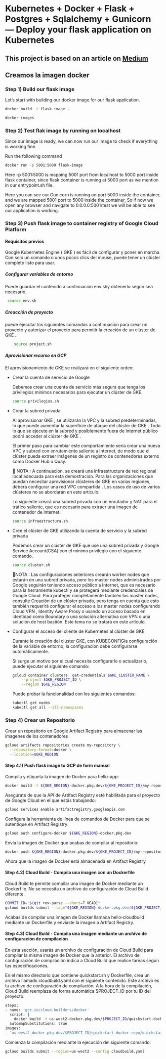# Kubernetes + Docker + Flask + Postgres + Sqlalchemy + Gunicorn — Deploy your flask application on Kubernetes

## This project is based on an article on <a href="https://medium.com/@mudasiryounas/kubernetes-docker-flask-postgres-sqlalchemy-gunicorn-deploy-your-flask-application-on-57431c8cbd9f" target="_blank" />Medium</a>

## Creamos la imagen docker

### Step 1) Build our flask image

Let’s start with building our docker image for our flask application.

```bash
docker build -t flask-image .
```

```bash
docker images
```

### Step 2) Test flak image by running on localhost

Since our image is ready, we can now run our image to check if everything is working fine.

Run the following command

```bash
docker run -p 5001:5000 flask-image
```

Here -p 5001:5000 is mapping 5001 port from localhost to 5000 port inside flask container, since flask container is running at 5000 port as we mention in our entrypoint.sh file.

Here you can see our Gunicorn is running on port 5000 inside the container, and we are mapped 5001 port to 5000 inside the container, So if now we open any browser and navigate to 0.0.0.0:5001/test we will be able to see our application is working.

### Step 3) Push flask image to container registry of Google Cloud Platform

#### Requisitos previos

 Google Kubernetes Engine ( GKE ) es fácil de configurar y poner en marcha. Con solo un comando o unos pocos clics del mouse, puede tener un clúster completo listo para usar.

##### Configurar variables de entorno

 Puede guardar el contenido a continuación env.shy obtenerlo según sea necesario.

```bash
 source env.sh
```

##### Creacción de proyecto

 puede ejecutar los siguientes comandos a continuación para crear un proyecto y autorizar el proyecto para permitir la creación de un clúster de GKE .

```bash
    source project.sh
```

##### Aprovisionar recurso en GCP

 El aprovisionamiento de GKE se realizará en el siguiente orden:

- Crear la cuenta de servicio de Google

    Debemos crear una cuenta de servicio más segura que tenga los privilegios mínimos necesarios para ejecutar un clúster de GKE.

    ```bash
    source privilegios.sh
    ```

- Crear la subred privada

    Al aprovisionar GKE , se utilizarán la VPC y la subred predeterminadas, lo que puede aumentar la superficie de ataque del clúster de GKE . Todo lo que se ejecute en la subred y posiblemente fuera de Internet público podrá acceder al clúster de GKE .

    El primer paso para cambiar este comportamiento sería crear una nueva VPC y subred con enrutamiento saliente a Internet, de modo que el clúster pueda extraer imágenes de un registro de contenedores externo como Docker Hub o Quay.

    📓 NOTA : A continuación, se creará una infraestructura de red regional local adecuada para esta demostración. Para las organizaciones que puedan necesitar aprovisionar clústeres de GKE en varias regiones, deberá configurar una red VPC compartida . Los casos de uso de varios clústeres no se abordarán en este artículo.

    Lo siguiente creará una subred privada con un enrutador y NAT para el tráfico saliente, que es necesario para extraer una imagen de contenedor de Internet.

    ```bash
    source infraestructura.sh
    ```

- Cree el clúster de GKE utilizando la cuenta de servicio y la subred privada

    Podemos crear un clúster de GKE que use una subred privada y Google Service Account(GSA) con el mínimo privilegio con el siguiente comando.

    ```bash
    source cluster.sh
    ```

    📓NOTA : Las configuraciones anteriores crearán worker nodes que estarán en una subred privada, pero los master nodes administrados por Google seguirán teniendo acceso público a Internet, que es necesario para la herramiente kubectl y se protegerá mediante credenciales de Google Cloud. Para proteger completamente también los master nodes, consulte Creación de un clúster privado, pero tenga en cuenta que esto también requerirá configurar el acceso a los master nodes configurando Cloud VPN , Identity Aware Proxy o usando un acceso basado en identidad como Boundary o una solución alternativa con VPN o una solución de host bastión. Este tema no se tratará en este artículo.

- Configurar el acceso del cliente de Kubernetes al clúster de GKE

    Durante la creación del clúster GKE, con KUBECONFIGla configuración de la variable de entorno, la configuración debe configurarse automáticamente.

    Si surge un motivo por el cual necesita configurarlo o actualizarlo, puede ejecutar el siguiente comando:

    ```bash
    gcloud container clusters  get-credentials $GKE_CLUSTER_NAME \
        --project $GKE_PROJECT_ID \
        --region $GKE_REGION
    ```

    Puede probar la funcionalidad con los siguientes comandos:

    ```bash
    kubectl get nodes
    kubectl get all --all-namespaces
    ```

### Step 4) Crear un Repositorio

Crear un repositorio en Google Artifact Registry para almacenar las imagenes de los contenedores

```bash
gcloud artifacts repositories create my-repository \
  --repository-format=docker \
  --location=$GKE_REGION
```

#### Step 4.1) Push flask image to GCP de form manual

Compila y etiqueta la imagen de Docker para hello-app:

```bash
docker build -t ${GKE_REGION}-docker.pkg.dev/${GKE_PROJECT_ID}/my-repository/hello-app:v1 .
```

Asegúrate de que la API de Artifact Registry esté habilitada para el proyecto de Google Cloud en el que estás trabajando:

```bash
gcloud services enable artifactregistry.googleapis.com
```

Configura la herramienta de línea de comandos de Docker para que se autentique en Artifact Registry:

```bash
gcloud auth configure-docker ${GKE_REGION}-docker.pkg.dev
```

Envía la imagen de Docker que acabas de compilar al repositorio:

```bash
docker push ${GKE_REGION}-docker.pkg.dev/${GKE_PROJECT_ID}/my-repository/hello-app:v1
```

Ahora que la imagen de Docker está almacenada en Artifact Registry

#### Step 4.2) Cloud Build - Compila una imagen con un Dockerfile 

Cloud Build te permite compilar una imagen de Docker mediante un Dockerfile. No se necesita un archivo de configuración de Cloud Build diferente.

```bash
COMMIT_ID="$(git rev-parse --short=7 HEAD)"
gcloud builds submit --tag="${GKE_REGION}-docker.pkg.dev/${GKE_PROJECT_ID}/my-repository/hello-cloudbuild:${COMMIT_ID}" .
```

Acabas de compilar una imagen de Docker llamada hello-cloudbuild mediante un Dockerfile y enviaste la imagen a Artifact Registry.

#### Step 4.3) Cloud Build - Compila una imagen mediante un archivo de configuración de compilación

En esta sección, usarás un archivo de configuración de Cloud Build para compilar la misma imagen de Docker que la anterior. El archivo de configuración de compilación indica a Cloud Build que realice tareas según tus especificaciones.

En el mismo directorio que contiene quickstart.sh y Dockerfile, crea un archivo llamado cloudbuild.yaml con el siguiente contenido. Este archivo es tu archivo de configuración de compilación. A la hora de la compilación, Cloud Build reemplaza de forma automática $PROJECT_ID por tu ID del proyecto.

```bash
steps:
- name: 'gcr.io/cloud-builders/docker'
  script: |
    docker build -t us-west2-docker.pkg.dev/$PROJECT_ID/quickstart-docker-repo/quickstart-image:tag1 .
  automapSubstitutions: true
images:
- 'us-west2-docker.pkg.dev/$PROJECT_ID/quickstart-docker-repo/quickstart-image:tag1'
```

Comienza la compilación mediante la ejecución del siguiente comando:

```bash
gcloud builds submit --region=us-west2 --config cloudbuild.yaml
```
